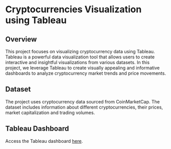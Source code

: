 # Cryptocurrencies Visualization using Tableau

## Overview
This project focuses on visualizing cryptocurrency data using Tableau. Tableau is a powerful data visualization tool that allows users to create interactive and insightful visualizations from various datasets. In this project, we leverage Tableau to create visually appealing and informative dashboards to analyze cryptocurrency market trends and price movements.

## Dataset
The project uses cryptocurrency data sourced from CoinMarketCap. The dataset includes information about different cryptocurrencies, their prices, market capitalization and trading volumes.

## Tableau Dashboard
Access the Tableau dashboard [here](https://public.tableau.com/app/profile/trang.ngo1635/viz/Crypto_16439080990710/DASHBOARD#1).
